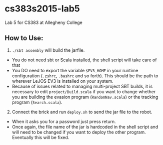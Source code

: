 # cs383s2015-lab5
Lab 5 for CS383 at Allegheny College

## How to Use:
 1. `./sbt assembly` will build the jarfile. 
   - You do not need sbt or Scala installed, the shell script will take care of that
   - You DO need to export the variable `$EV3_HOME` in your runtime configuration (`.zshrc`, `.bashrc` and so forth). This should be the path to wherever LeJOS EV3 is installed on your system.
   - Because of issues related to managing multi-project SBT builds, it is necessary to edit `project/Build.scala` if you want to change whether you are building the evasion program (`RandomNav.scala`) or the tracking program (`Search.scala`).
 2. Connect the brick and run `deploy.sh` to send the jar file to the robot.
   - When it asks you for a password just press return.
   - Once again, the file name of the jar is hardcoded in the shell script and will need to be changed if you want to deploy the other program. Eventually this will be fixed.
